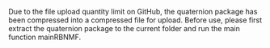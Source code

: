 Due to the file upload quantity limit on GitHub, the quaternion package has been compressed into a compressed file for upload. 
Before use, please first extract the quaternion package to the current folder and run the main function mainRBNMF.
